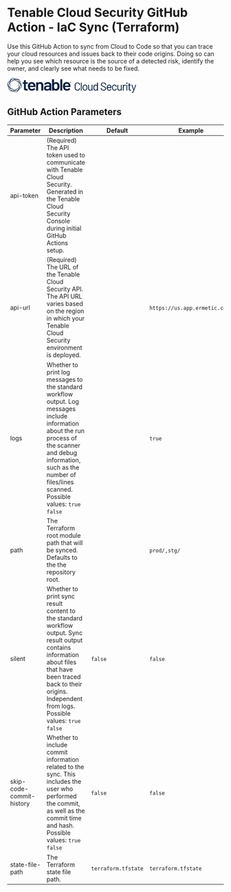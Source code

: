 # Tenable Cloud Security GitHub Action - IaC Sync (Terraform)

Use this GitHub Action to sync from Cloud to Code so that you can trace your cloud resources and issues back to
their code origins. Doing so can help you see which resource is the source of a detected risk, identify the owner, and
clearly see what needs to be fixed.

<img alt="Tenable Cloud Security" src="../../../media/logo.svg " width="300" />

## GitHub Action Parameters

| Parameter                | Description                                                                                                                                                                                                                            | Default             | Example                       |
|--------------------------|----------------------------------------------------------------------------------------------------------------------------------------------------------------------------------------------------------------------------------------|---------------------|-------------------------------|
| api-token                | (Required) The API token used to communicate with Tenable Cloud Security. Generated in the Tenable Cloud Security Console during initial GitHub Actions setup.                                                                         |                     |                               |
| api-url                  | (Required) The URL of the Tenable Cloud Security API. The API URL varies based on the region in which your Tenable Cloud Security environment is deployed.                                                                             |                     | `https://us.app.ermetic.com/` |
| logs                     | Whether to print log messages to the standard workflow output. Log messages include information about the run process of the scanner and debug information, such as the number of files/lines scanned. Possible values: `true` `false` |                     | `true`                        |
| path                     | The Terraform root module path that will be synced. Defaults to the the repository root.                                                                                                                                               |                     | `prod/,stg/`                  |
| silent                   | Whether to print sync result content to the standard workflow output. Sync result output contains information about files that have been traced back to their origins. Independent from logs. Possible values: `true` `false`          | `false`             | `false`                       |
| skip-code-commit-history | Whether to include commit information related to the sync. This includes the user who performed the commit, as well as the commit time and hash. Possible values: `true` `false`                                                       | `false`             | `false`                       |
| state-file-path          | The Terraform state file path.                                                                                                                                                                                                         | `terraform.tfstate` | `terraform.tfstate`           | 
